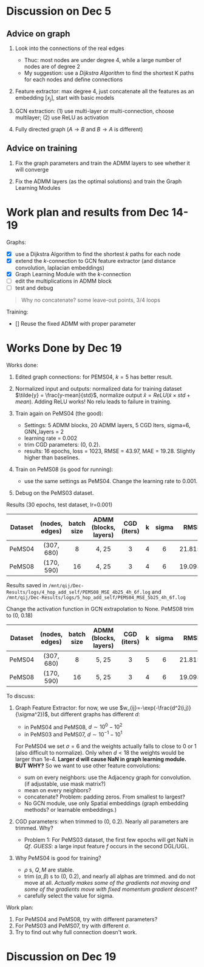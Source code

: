 # Discussion on Dec 5

## Advice on graph
1. Look into the connections of the real edges
    - Thuc: most nodes are under degree 4, while a large number of nodes are of degree 2
    - My suggestion: use a *Dijkstra Algorithm* to find the shortest K paths for each nodes and define connections

2. Feature extractor: max degree 4, just concatenate all the features as an embedding $[{x_j}]$, start with basic models

3. GCN extraction: (1) use multi-layer or multi-connection, choose multilayer; (2) use ReLU as activation

4. Fully directed graph ($A\rightarrow B$ and $B\rightarrow A$ is different)


## Advice on training

1. Fix the graph parameters and train the ADMM layers to see whether it will converge

2. Fix the ADMM layers (as the optimal solutions) and train the Graph Learning Modules

# Work plan and results from Dec 14-19
Graphs:
- [x] use a Dijkstra Algorithm to find the shortest $k$ paths for each node
- [x] extend the $k$-connection to GCN feature extractor (and distance convolution, laplacian embeddings)
- [x] Graph Learning Module with the $k$-connection
- [ ] edit the multiplications in ADMM block
- [ ] test and debug

> Why no concatenate? some leave-out points, 3/4 loops

Training:
- [] Reuse the fixed ADMM with proper parameter

# Works Done by Dec 19
Works done:
1. Edited graph connections: for PEMS04, $k=5$ has better result.
2. Normalized input and outputs: normalized data for training dataset $\tilde{y} = \frac{y-mean}{std}$, normalize output $\hat{x} = ReLU(\tilde{x} \times std + mean)$. Adding ReLU works! No relu leads to failure in training.

3. Train again on PeMS04 (the good):
    - Settings: 5 ADMM blocks, 20 ADMM layers, 5 CGD lters, sigma=6, GNN\_layers = 2
    - learning rate = 0.002
    - trim CGD parameters: (0, 0.2).
    - results: 16 epochs, loss = 1023, RMSE = 43.97, MAE = 19.28. Slightly higher than baselines.

4. Train on PeMS08 (is good for running):
    - use the same settings as PeMS04. Change the learning rate to 0.001.

5. Debug on the PeMS03 dataset.

Results (30 epochs, test dataset, lr=0.001)

| Dataset | (nodes, edges) |batch size | ADMM (blocks, layers) | CGD (iters) | k |sigma | RMSE | MAE | time per epoch|
| :------:|:---:|:--: |:-------------------:| :---------:|:---:|:-----:|:----:|:---:|:---:|
| PeMS04| (307, 680)  |8 |         4, 25        |  3          | 4  | 6     |21.8154 |10.4353 |11min13s |
|PeMS08| (170, 590) |16 | 4, 25 | 3 | 4 | 6 | 19.0935 | 11.6487 | 7min5s|

Results saved in `/mnt/qij/Dec-Results/logs/4_hop_add_self/PEMS08_MSE_4b25_4h_6f.log` and `/mnt/qij/Dec-Results/logs/5_hop_add_self/PEMS04_MSE_5b25_4h_6f.log`

Change the activation function in GCN extrapolation to None. PeMS08 trim to (0, 0.18)

| Dataset | (nodes, edges) |batch size | ADMM (blocks, layers) | CGD (iters) | k |sigma | RMSE | MAE | time per epoch|
| :------:|:---:|:--: |:-------------------:| :---------:|:---:|:-----:|:----:|:---:|:---:|
| PeMS04 | (307, 680)  |8 |         5, 25        |  3          | 5  | 6     |21.8154 |10.4353 |17min5s |
|PeMS08| (170, 590) |16 | 5, 25 | 3 | 4 | 6 | 19.0935 | 11.6487 | 11min13s|

To discuss:
1. Graph Feature Extractor: for now, we use $w_{ij}=-\exp(-\frac{d^2(i,j)}{\sigma^2})$, but different graphs has different $d$:
    - in PeMS04 and PeMS08, $d\sim 10^0 - 10^2$
    - in PeMS03 and PeMS07, $d \sim 10^{-1} - 10^1$
    
    For PeMS04 we set $\sigma=6$ and the weights actually falls to close to 0 or 1 (also difficult to normalize). Only when $d < 18$ the weights would be larger than 1e-4. **Larger d will cause NaN in graph learning module. BUT WHY?** So we want to use other feature convolutions:
    
    - sum on every neighbors: use the Adjacency graph for convolution. (if adjustable, use mask matrix?)
    - mean on every neighbors?
    - concatenate? Problem: padding zeros. From smallest to largest?
    - No GCN module, use only Spatial embeddings (graph embedding methods? or learnable embeddings.)


2. CGD parameters: when trimmed to (0, 0.2). Nearly all parameters are trimmed. Why?
    - Problem 1: For PeMS03 dataset, the first few epochs will get NaN in $Qf$. *GUESS*: a large input feature $f$ occurs in the second DGL/UGL.

3. Why PeMS04 is good for training?
    - $\rho$ s, $Q, M$ are stable.
    - trim $(\alpha,\beta)$ s to (0, 0.2), and nearly all alphas are trimmed. and do not move at all. *Actually makes some of the gradients not moving and some of the gradients move with fixed momentum gradient descent?*
    - carefully select the value for sigma.

Work plan:
1. For PeMS04 and PeMS08, try with different parameters?
2. For PeMS03 and PeMS07, try with different $\sigma$.
3. Try to find out why full connection doesn't work.

# Discussion on Dec 19